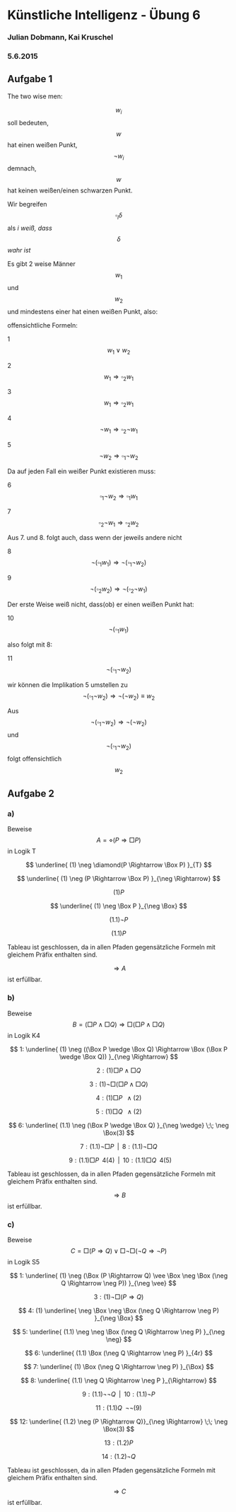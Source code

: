 # Künstliche Intelligenz - Übung 6
### Julian Dobmann, Kai Kruschel
### 5.6.2015

## Aufgabe 1
The two wise men:

$$w_{i}$$ soll bedeuten, $$w$$ hat einen weißen Punkt, $$\neg w_{i}$$ demnach, $$w$$ hat keinen weißen/einen schwarzen Punkt.

Wir begreifen $$\square_{i} \delta$$ als *i weiß, dass $$\delta$$ wahr ist*

Es gibt 2 weise Männer $$w_{1}$$ und $$w_{2}$$ und mindestens einer hat einen weißen Punkt, also:

offensichtliche Formeln:

1 $$w_{1} \vee w_{2}$$

2 $$w_{1} \Rightarrow \square_{2}  w_{1}$$

3 $$w_{1} \Rightarrow \square_{2}  w_{1}$$

4 $$\neg w_{1} \Rightarrow \square_{2} \neg w_{1}$$

5 $$\neg w_{2} \Rightarrow \square_{1} \neg w_{2}$$

Da auf jeden Fall ein weißer Punkt existieren muss:

6 $$\square_{1} \neg w_{2} \Rightarrow \square_{1} w_{1}$$

7 $$\square_{2} \neg w_{1} \Rightarrow \square_{2} w_{2}$$

Aus 7. und 8. folgt auch, dass wenn der jeweils andere nicht

8 $$\neg (\square_{1} w_{1}) \Rightarrow \neg (\square_{1} \neg w_{2})$$

9 $$\neg (\square_{2} w_{2}) \Rightarrow \neg (\square_{2} \neg w_{1})$$

Der erste Weise weiß nicht, dass(ob) er einen weißen Punkt hat:

10 $$\neg (\square_{1} w_{1})$$

also folgt mit 8:

11 $$\neg(\square_{1} \neg w_{2})$$

wir können die Implikation 5 umstellen zu $$\neg(\square_{1} \neg w_{2}) \Rightarrow \neg(\neg w_{2})\equiv w_{2}$$

Aus $$\neg(\square_{1} \neg w_{2}) \Rightarrow \neg(\neg w_{2})$$ und $$\neg (\square_{1} \neg w_{2})$$ folgt offensichtlich $$w_{2}$$



## Aufgabe 2
### a)
Beweise $$ A = \diamond(P \Rightarrow \Box P) $$ in Logik T

$$ \underline{ (1) \neg \diamond(P \Rightarrow \Box P) }_{T} $$

$$ \underline{ (1) \neg (P \Rightarrow \Box P) }_{\neg \Rightarrow} $$

$$(1) P$$

$$ \underline{ (1) \neg \Box P }_{\neg \Box} $$

$$ (1.1) \neg P $$

$$ (1.1) P $$

Tableau ist geschlossen, da in allen Pfaden gegensätzliche Formeln mit gleichem Präfix enthalten sind.

$$ \Rightarrow A $$ ist erfüllbar.

### b)
Beweise $$ B = (\Box P \wedge \Box Q) \Rightarrow \Box (\Box P \wedge \Box Q) $$ in Logik K4

$$ 1: \underline{ (1) \neg ((\Box P \wedge \Box Q) \Rightarrow \Box (\Box P \wedge \Box Q)) }_{\neg \Rightarrow} $$

$$ 2: (1) \Box P \wedge \Box Q $$

$$ 3: (1) \neg \Box (\Box P \wedge \Box Q) $$

$$ 4: (1) \Box P \;\; \wedge(2) $$

$$ 5: (1) \Box Q \;\; \wedge(2) $$

$$ 6: \underline{ (1.1) \neg (\Box P \wedge \Box Q) }_{\neg \wedge} \;\; \neg \Box(3) $$

$$ 7: (1.1) \neg \Box P \;\; | \;\; 8: (1.1) \neg \Box Q $$ 

$$ \;\; 9: (1.1) \Box P \;\; 4(4) \;\;  | \;\;  10: (1.1) \Box Q \;\; 4(5) $$

Tableau ist geschlossen, da in allen Pfaden gegensätzliche Formeln mit gleichem Präfix enthalten sind.

$$ \Rightarrow B $$ ist erfüllbar.


### c)
Beweise $$ C = \Box (P \Rightarrow Q) \vee \Box \neg \Box (\neg Q \Rightarrow \neg P) $$ in Logik S5

$$ 1: \underline{ (1) \neg (\Box (P \Rightarrow Q) \vee \Box \neg \Box (\neg Q \Rightarrow \neg P)) }_{\neg \vee} $$

$$ 3: (1) \neg \Box (P \Rightarrow Q) $$

$$ 4: (1) \underline{ \neg \Box \neg \Box (\neg Q \Rightarrow \neg P) }_{\neg \Box} $$

$$ 5: \underline{ (1.1) \neg \neg \Box (\neg Q \Rightarrow \neg P) }_{\neg \neg} $$

$$ 6: \underline{ (1.1) \Box (\neg Q \Rightarrow \neg P) }_{4r} $$

$$ 7: \underline{ (1) \Box (\neg Q \Rightarrow \neg P) }_{\Box} $$

$$ 8: \underline{ (1.1) \neg Q \Rightarrow \neg P }_{\Rightarrow} $$

$$ 9: (1.1) \neg \neg Q \;\; | \;\; 10: (1.1) \neg P $$

$$ 11: (1.1) Q \;\; \neg\neg(9) $$

$$ 12: \underline{ (1.2) \neg (P \Rightarrow Q)}_{\neg \Rightarrow} \;\; \neg \Box(3) $$

$$ 13: (1.2) P $$

$$ 14: (1.2) \neg Q $$

Tableau ist geschlossen, da in allen Pfaden gegensätzliche Formeln mit gleichem Präfix enthalten sind.

$$ \Rightarrow C $$ ist erfüllbar.






